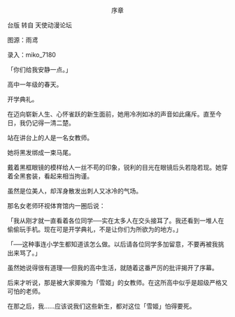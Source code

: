 <p align="center">序章</p>

台版 转自 天使动漫论坛

图源：雨鸢

录入：miko_7180

「你们给我安静一点。」

高中一年级的春天。

开学典礼。

在迈向崭新人生、心怀雀跃的新生面前，她用冷冽如冰的声音如此痛斥。直至今日，我仍记得一清二楚。

站在讲台上的人是一名女教师。

她将黑发绑成一束马尾。

戴着黑框眼镜的模样给人一丝不苟的印象，锐利的目光在眼镜后头若隐若现。她穿着全黑套装，看起来相当拘谨。

虽然是位美人，却浑身散发出刺人又冰冷的气场。

那名女老师环视体育馆内一圈后说：

「我从刚才就一直看着各位同学──实在太多人在交头接耳了。我还看到一堆人在偷偷玩手机。现在可是开学典礼，不是让你们为所欲为的地方。」

「──这种事连小学生都知道该怎么做。以后请各位同学多加留意，不要再被我挑出来骂了。」

虽然她说得很有道理──但我的高中生活，就随着这番严厉的批评揭开了序幕。

后来才听说，那是被大家揶揄为「雪姬」的女教师。在这所高中似乎是超级严格又可怕的老师。

在那之后，我……应该说我们这些新生，都对这位「雪姬」怕得要死。

